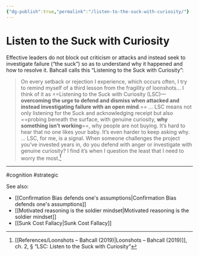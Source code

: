 ```yaml
---
{"dg-publish":true,"permalink":"/listen-to-the-suck-with-curiosity/"}
---
```


# Listen to the Suck with Curiosity

Effective leaders do not block out criticism or attacks and instead seek to investigate failure (“the suck”) so as to understand why it happened and how to resolve it. Bahcall calls this “Listening to the Suck with Curiosity”:

> On every setback or rejection I experience, which occurs often, I try to remind myself of a third lesson from the fragility of loonshots… I think of it as ==Listening to the Suck with Curiosity (LSC)—**overcoming the urge to defend and dismiss when attacked and instead investigating failure with an open mind**.==
> …
> LSC means not only listening for the Suck and acknowledging receipt but also ==probing beneath the surface, with genuine curiosity, **why something isn’t working**==, why people are not buying. It’s hard to hear that no one likes your baby. It’s even harder to keep asking why.
> …
> LSC, for me, is a signal. When someone challenges the project you’ve invested years in, do you defend with anger or investigate with genuine curiosity? I find it’s when I question the least that I need to worry the most.[^1]

---
#cognition #strategic 

See also:
- [[Confirmation Bias defends one's assumptions\|Confirmation Bias defends one's assumptions]]
- [[Motivated reasoning is the soldier mindset\|Motivated reasoning is the soldier mindset]]
- [[Sunk Cost Fallacy\|Sunk Cost Fallacy]]

[^1]: [[References/Loonshots – Bahcall (2019)\|Loonshots – Bahcall (2019)]], ch. 2, § “LSC: Listen to the Suck with Curiosity”